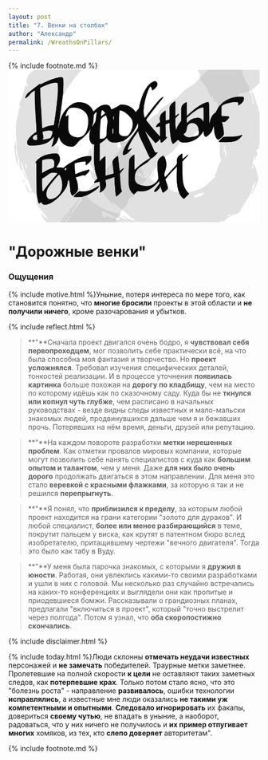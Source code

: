 ```yaml
---
layout: post
title: "7. Венки на столбах"
author: "Александр"
permalink: /WreathsOnPillars/
---
```

{% include footnote.md %}
<a href="/cards/">!["Дорожные венки"](/_img/7.svg)</a>
# "Дорожные венки"

### Ощущения
{% include motive.html %}Уныние, потеря интереса по мере того, как становится понятно, что **многие бросили** проекты в этой области и **не получили ничего**, кроме разочарования и убытков.

{% include reflect.html %}
>**"**Сначала проект двигался очень бодро, я **чувствовал себя первопроходцем**, мог позволить себе практически всё, на что была способна моя фантазия и творчество. Но **проект усложнялся**. Требовал изучения специфических деталей, тонкостей реализации. И в процессе уточнения **появилась картинка** больше похожая на **дорогу по кладбищу**, чем на место по которому идёшь как по сказочному саду. Куда бы не **ткнулся или копнул чуть глубже**, чем расписано в начальных руководствах - везде видны следы известных и мало-мальски знакомых людей, продвинувшихся дальше чем я и бежавших прочь. Потерявших на нём время, деньги, друзей или репутацию. 

>**"**На каждом повороте разработки **метки нерешенных проблем**. Как отметки провалов мировых компании, которые могут позволить себе нанять специалистов с куда как **большим опытом и талантом**, чем у меня. Даже **для них было очень дорого** продолжать двигаться в этом направлении. Для меня это стало **веревкой с красными флажками**, за которую я так и не решился **перепрыгнуть**. 

>**"**Я понял, что **приблизился к пределу**, за которым любой проект находится на грани категории "золото для дураков". И любой специалист, **более или менее разбирающийся** в теме, покрутит пальцем у виска, как крутят в патентном бюро вслед изобретателю, притащившему чертежи "вечного двигателя". Тогда это было как табу в Вуду.

>**"**У меня была парочка знакомых, с которыми я **дружил в юности**. Работая, они увлеклись какими-то своими разработками и ушли в них с головой. Мы несколько раз случайно встречались на каких-то конференциях и выглядели они как пропитые и приодевшиеся бомжи. Рассказывали о грандиозных планах, предлагали "включиться в проект", который "точно выстрелит через полгода". Потом я узнал, что **оба скоропостижно скончались**. 

{% include disclaimer.html %}

{% include today.html %}Люди склонны **отмечать неудачи известных** персонажей и **не замечать** победителей. Траурные метки заметнее. Пролетевшие на полной скорости **к цели** не оставляют таких заметных следов, как **потерпевшие крах**. Только потом стало ясно, что это "болезнь роста" - направление **развивалось**, ошибки технологии **исправлялись**, а известные мне люди оказались **не такими уж компетентными и опытными**. **Следовало игнорировать** их факапы, довериться **своему чутью**, не впадать в уныние, а наоборот, радоваться, что у них ничего не получилось и **их пример отпугивает многих** хомяков, из тех, кто **слепо доверяет** авторитетам".

{% include footnote.md %}
